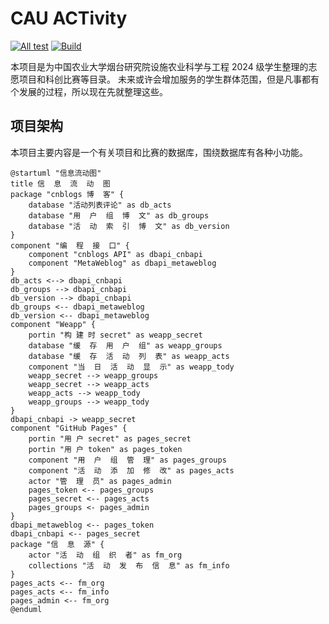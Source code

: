# CAU ACTivity

[![All test](https://github.com/caufande/act/actions/workflows/test-all.yml/badge.svg)](https://github.com/caufande/act/actions/workflows/test-all.yml)
[![Build](https://github.com/caufande/act/actions/workflows/dobuild.yml/badge.svg)](https://github.com/caufande/act/actions/workflows/dobuild.yml)

<!-- [项目网址](https://caufande.github.io/act/) -->

本项目是为中国农业大学烟台研究院设施农业科学与工程 2024 级学生整理的志愿项目和科创比赛等目录。
未来或许会增加服务的学生群体范围，但是凡事都有个发展的过程，所以现在先就整理这些。

## 项目架构

本项目主要内容是一个有关项目和比赛的数据库，围绕数据库有各种小功能。

```plantuml:arch
@startuml "信息流动图"
title 信  息  流  动  图
package "cnblogs 博  客" {
	database "活动列表评论" as db_acts
	database "用  户  组  博  文" as db_groups
	database "活  动  索  引  博  文" as db_version
}
component "编  程  接  口" {
	component "cnblogs API" as dbapi_cnbapi
	component "MetaWeblog" as dbapi_metaweblog
}
db_acts <--> dbapi_cnbapi
db_groups --> dbapi_cnbapi
db_version --> dbapi_cnbapi
db_groups <-- dbapi_metaweblog
db_version <-- dbapi_metaweblog
component "Weapp" {
	portin "构 建 时 secret" as weapp_secret
	database "缓  存  用  户  组" as weapp_groups
	database "缓  存  活  动  列  表" as weapp_acts
	component "当  日  活  动  显  示" as weapp_tody
	weapp_secret --> weapp_groups
	weapp_secret --> weapp_acts
	weapp_acts --> weapp_tody
	weapp_groups --> weapp_tody
}
dbapi_cnbapi -> weapp_secret
component "GitHub Pages" {
	portin "用 户 secret" as pages_secret
	portin "用 户 token" as pages_token
	component "用  户  组  管  理" as pages_groups
	component "活  动  添  加  修  改" as pages_acts
	actor "管  理  员" as pages_admin
	pages_token <-- pages_groups
	pages_secret <-- pages_acts
	pages_groups <- pages_admin
}
dbapi_metaweblog <-- pages_token
dbapi_cnbapi <-- pages_secret
package "信  息  源" {
	actor "活  动  组  织  者" as fm_org
	collections "活  动  发  布  信  息" as fm_info
}
pages_acts <-- fm_org
pages_acts <-- fm_info
pages_admin <-- fm_org
@enduml
```
